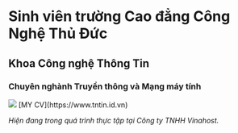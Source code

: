# Sinh viên trường Cao đẳng Công Nghệ Thủ Đức
## Khoa Công nghệ Thông Tin
### Chuyên nghành Truyền thông và Mạng máy tính
<img src="https://i.imgur.com/BrCetai.jpg">
[MY CV](https://www.tntin.id.vn)

*Hiện đang trong quá trình thực tập tại Công ty TNHH Vinahost.*
  
